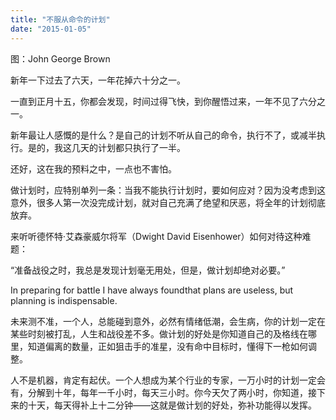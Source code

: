```yaml
---
title: "不服从命令的计划"
date: "2015-01-05"
---
```


图：John George Brown

新年一下过去了六天，一年花掉六十分之一。

一直到正月十五，你都会发现，时间过得飞快，到你醒悟过来，一年不见了六分之一。

新年最让人感慨的是什么？是自己的计划不听从自己的命令，执行不了，或减半执行。是的，我这几天的计划都只执行了一半。

还好，这在我的预料之中，一点也不害怕。

做计划时，应特别单列一条：当我不能执行计划时，要如何应对？因为没考虑到这意外，很多人第一次没完成计划，就对自己充满了绝望和厌恶，将全年的计划彻底放弃。

来听听德怀特·艾森豪威尔将军（Dwight David Eisenhower）如何对待这种难题：

“准备战役之时，我总是发现计划毫无用处，但是，做计划却绝对必要。”

In preparing for battle I have always foundthat plans are useless, but planning is indispensable.

未来测不准，一个人，总能碰到意外，必然有情绪低潮，会生病，你的计划一定在某些时刻被打乱，人生和战役差不多。做计划的好处是你知道自己的及格线在哪里，知道偏离的数量，正如狙击手的准星，没有命中目标时，懂得下一枪如何调整。

人不是机器，肯定有起伏。一个人想成为某个行业的专家，一万小时的计划一定会有，分解到十年，每年一千小时，每天三小时。你今天欠了两小时，你知道，接下来的十天，每天得补上十二分钟——这就是做计划的好处，弥补功能得以发挥。

